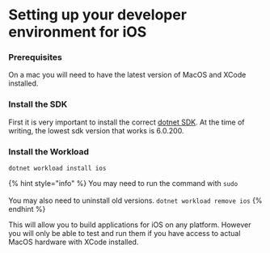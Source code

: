 # Setting up your developer environment for iOS

### Prerequisites&#x20;

On a mac you will need to have the latest version of MacOS and XCode installed.

### Install the SDK

First it is very important to install the correct [dotnet SDK](https://dotnet.microsoft.com/en-us/download/dotnet/6.0). At the time of writing, the lowest sdk version that works is 6.0.200.

### Install the Workload

```
dotnet workload install ios
```

{% hint style="info" %}
You may need to run the command with `sudo`\
\
You may also need to uninstall old versions. `dotnet workload remove ios`
{% endhint %}

This will allow you to build applications for iOS on any platform. However you will only be able to test and run them if you have access to actual MacOS hardware with XCode installed.
